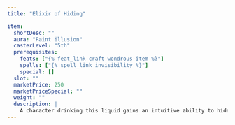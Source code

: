 ```yaml
---
title: "Elixir of Hiding"

item:
  shortDesc: ""
  aura: "Faint illusion"
  casterLevel: "5th"
  prerequisites:
    feats: ["{% feat_link craft-wondrous-item %}"]
    spells: ["{% spell_link invisibility %}"]
    special: []
  slot: ""
  marketPrice: 250
  marketPriceSpecial: ""
  weight: ""
  description: |
    A character drinking this liquid gains an intuitive ability to hide (+10 competence bonus on {% skill_link hide %} checks for 1 hour).
---
```

